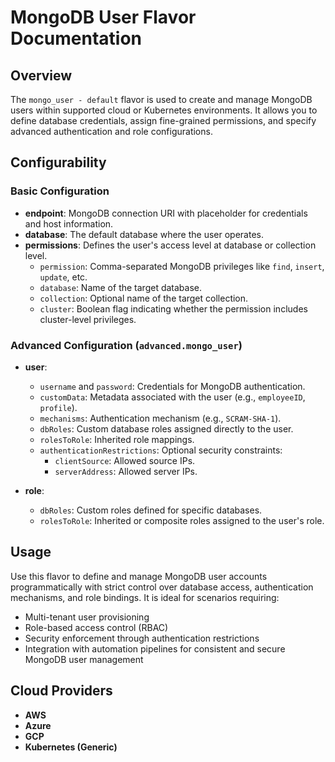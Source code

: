 # MongoDB User Flavor Documentation

## Overview

The `mongo_user - default` flavor is used to create and manage MongoDB users within supported cloud or Kubernetes environments. It allows you to define database credentials, assign fine-grained permissions, and specify advanced authentication and role configurations.

## Configurability

### Basic Configuration

- **endpoint**: MongoDB connection URI with placeholder for credentials and host information.
- **database**: The default database where the user operates.
- **permissions**: Defines the user's access level at database or collection level.
  - `permission`: Comma-separated MongoDB privileges like `find`, `insert`, `update`, etc.
  - `database`: Name of the target database.
  - `collection`: Optional name of the target collection.
  - `cluster`: Boolean flag indicating whether the permission includes cluster-level privileges.

### Advanced Configuration (`advanced.mongo_user`)

- **user**:
  - `username` and `password`: Credentials for MongoDB authentication.
  - `customData`: Metadata associated with the user (e.g., `employeeID`, `profile`).
  - `mechanisms`: Authentication mechanism (e.g., `SCRAM-SHA-1`).
  - `dbRoles`: Custom database roles assigned directly to the user.
  - `rolesToRole`: Inherited role mappings.
  - `authenticationRestrictions`: Optional security constraints:
    - `clientSource`: Allowed source IPs.
    - `serverAddress`: Allowed server IPs.

- **role**:
  - `dbRoles`: Custom roles defined for specific databases.
  - `rolesToRole`: Inherited or composite roles assigned to the user's role.

## Usage

Use this flavor to define and manage MongoDB user accounts programmatically with strict control over database access, authentication mechanisms, and role bindings. It is ideal for scenarios requiring:

- Multi-tenant user provisioning
- Role-based access control (RBAC)
- Security enforcement through authentication restrictions
- Integration with automation pipelines for consistent and secure MongoDB user management

## Cloud Providers

- **AWS**
- **Azure**
- **GCP**
- **Kubernetes (Generic)**
